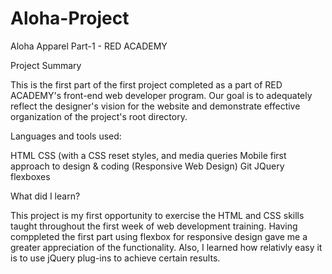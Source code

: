 # Aloha-Project

Aloha Apparel Part-1 - RED ACADEMY

Project Summary

This is the first part of the first project completed as a part of RED ACADEMY's front-end web developer program. Our goal is to adequately reflect the designer's vision for the website and demonstrate effective organization of the project's root directory.

Languages and tools used:

HTML CSS (with a CSS reset styles, and media queries Mobile first approach to design & coding (Responsive Web Design) Git JQuery flexboxes

What did I learn?

This project is my first opportunity to exercise the HTML and CSS skills taught throughout the first week of web development training. Having comppleted the first part using flexbox for responsive design gave me a greater appreciation of the functionality. Also, I learned how relativly easy it is to use jQuery plug-ins to achieve certain results.
